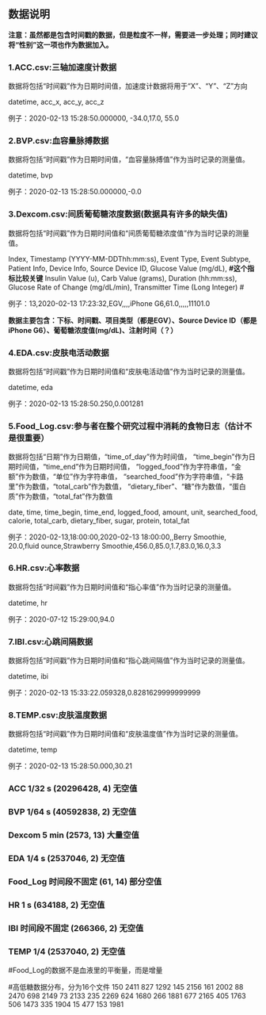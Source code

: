 ## **数据说明**

**注意：虽然都是包含时间戳的数据，但是粒度不一样，需要进一步处理；同时建议将“性别”这一项也作为数据加入。**

### **1.ACC.csv:三轴加速度计数据**

数据将包括“时间戳”作为日期时间值，加速度计数据将用于“X”、“Y”、“Z”方向

datetime, acc_x, acc_y, acc_z

例子：2020-02-13 15:28:50.000000, -34.0,17.0, 55.0


### **2.BVP.csv:血容量脉搏数据**

数据将包括“时间戳”作为日期时间值，“血容量脉搏值”作为当时记录的测量值。

datetime, bvp

例子：2020-02-13 15:28:50.000000,-0.0



### **3.Dexcom.csv:间质葡萄糖浓度数据(数据具有许多的缺失值)**

数据将包括“时间戳”作为日期时间值和“间质葡萄糖浓度值”作为当时记录的测量值。

Index,
Timestamp (YYYY-MM-DDThh:mm:ss),
Event Type,
Event Subtype,
Patient Info,
Device Info,
Source Device ID,
Glucose Value (mg/dL),     **#这个指标比较关键**
Insulin Value (u),
Carb Value (grams),
Duration (hh:mm:ss),
Glucose Rate of Change (mg/dL/min),
Transmitter Time (Long Integer)      #

例子：13,2020-02-13 17:23:32,EGV,,,,iPhone G6,61.0,,,,,11101.0

**数据主要包含：下标、时间戳、项目类型（都是EGV）、Source Device ID（都是iPhone G6）、葡萄糖浓度值(mg/dL)、注射时间（？）**

### **4.EDA.csv:皮肤电活动数据**

数据将包括“时间戳”作为日期时间值和“皮肤电活动值”作为当时记录的测量值。

datetime, eda

例子：2020-02-13 15:28:50.250,0.001281

### **5.Food_Log.csv:参与者在整个研究过程中消耗的食物日志（估计不是很重要）**

数据将包括“日期”作为日期值，“time_of_day”作为时间值，
“time_begin”作为日期时间值，“time_end”作为日期时间值，
“logged_food”作为字符串值，“金额”作为数值，“单位”作为字符串值，
“searched_food”作为字符串值，“卡路里”作为数值，“total_carb”作为数值，
“dietary_fiber”、“糖”作为数值，“蛋白质”作为数值，“total_fat”作为数值

date,
time,
time_begin,
time_end,
logged_food,
amount,
unit,
searched_food,
calorie,
total_carb,
dietary_fiber,
sugar,
protein,
total_fat

例子：2020-02-13,18:00:00,2020-02-13 18:00:00,,Berry Smoothie,
20.0,fluid ounce,Strawberry Smoothie,456.0,85.0,1.7,83.0,16.0,3.3

### **6.HR.csv:心率数据**

数据将包括“时间戳”作为日期时间值和“指心率值”作为当时记录的测量值。

datetime, hr

例子：2020-07-12 15:29:00,94.0

### **7.IBI.csv:心跳间隔数据**

数据将包括“时间戳”作为日期时间值和“指心跳间隔值”作为当时记录的测量值。

datetime, ibi

例子：2020-02-13 15:33:22.059328,0.8281629999999999

### **8.TEMP.csv:皮肤温度数据**

数据将包括“时间戳”作为日期时间值和“皮肤温度值”作为当时记录的测量值。

datetime, temp

例子：2020-02-13 15:28:50.000,30.21


### ACC 1/32 s (20296428, 4)  无空值
### BVP 1/64 s (40592838, 2) 无空值
### Dexcom 5 min (2573, 13) 大量空值
### EDA 1/4 s (2537046, 2) 无空值
### Food_Log 时间段不固定 (61, 14) 部分空值
### HR 1 s (634188, 2) 无空值
### IBI 时间段不固定 (266366, 2) 无空值
### TEMP 1/4 (2537040, 2) 无空值

#Food_Log的数据不是血液里的平衡量，而是增量



#高低糖数据分布，分为16个文件
150 2411
827 1292
145 2156
161 2002
88 2470
698 2149
73 2133
235 2269
624 1680
266 1881
677 2165
405 1763
506 1473
335 1904
15 477
153 1981